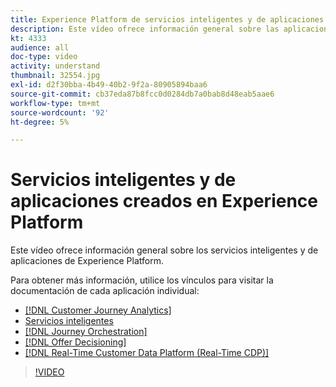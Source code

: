 ```yaml
---
title: Experience Platform de servicios inteligentes y de aplicaciones creados en
description: Este vídeo ofrece información general sobre las aplicaciones y los servicios inteligentes creados sobre Adobe Experience Platform, que complementan a Experience Cloud Applications&mdash;Real-time Customer Data Platform, Journey Orchestration, Customer Journey Analytics, Attribution AI y Customer AI.
kt: 4333
audience: all
doc-type: video
activity: understand
thumbnail: 32554.jpg
exl-id: d2f30bba-4b49-40b2-9f2a-80905894baa6
source-git-commit: cb37eda87b8fcc0d0284db7a0bab8d48eab5aae6
workflow-type: tm+mt
source-wordcount: '92'
ht-degree: 5%

---
```


# Servicios inteligentes y de aplicaciones creados en Experience Platform

Este vídeo ofrece información general sobre los servicios inteligentes y de aplicaciones de Experience Platform.

Para obtener más información, utilice los vínculos para visitar la documentación de cada aplicación individual:

* [[!DNL Customer Journey Analytics]](https://docs.adobe.com/content/help/es-ES/experience-cloud/user-guides/home.translate.html)
* [Servicios inteligentes](https://experienceleague.adobe.com/docs/intelligent-services.html)
* [[!DNL Journey Orchestration]](https://experienceleague.adobe.com/docs/journeys/using/journey-orchestration-home.html?lang=es)
* [[!DNL Offer Decisioning]](https://experienceleague.adobe.com/docs/offer-decisioning/using/offer-decisioning-home.html?lang=es)
* [[!DNL Real-Time Customer Data Platform (Real-Time CDP)]](../../rtcdp/overview.md)

>[!VIDEO](https://video.tv.adobe.com/v/32554?quality=12&learn=on)
